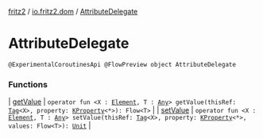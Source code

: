 [fritz2](../../index.md) / [io.fritz2.dom](../index.md) / [AttributeDelegate](./index.md)

# AttributeDelegate

`@ExperimentalCoroutinesApi @FlowPreview object AttributeDelegate`

### Functions

| [getValue](get-value.md) | `operator fun <X : `[`Element`](https://kotlinlang.org/api/latest/jvm/stdlib/org.w3c.dom/-element/index.html)`, T : `[`Any`](https://kotlinlang.org/api/latest/jvm/stdlib/kotlin/-any/index.html)`> getValue(thisRef: `[`Tag`](../-tag/index.md)`<X>, property: `[`KProperty`](https://kotlinlang.org/api/latest/jvm/stdlib/kotlin.reflect/-k-property/index.html)`<*>): Flow<T>` |
| [setValue](set-value.md) | `operator fun <X : `[`Element`](https://kotlinlang.org/api/latest/jvm/stdlib/org.w3c.dom/-element/index.html)`, T : `[`Any`](https://kotlinlang.org/api/latest/jvm/stdlib/kotlin/-any/index.html)`> setValue(thisRef: `[`Tag`](../-tag/index.md)`<X>, property: `[`KProperty`](https://kotlinlang.org/api/latest/jvm/stdlib/kotlin.reflect/-k-property/index.html)`<*>, values: Flow<T>): `[`Unit`](https://kotlinlang.org/api/latest/jvm/stdlib/kotlin/-unit/index.html) |

